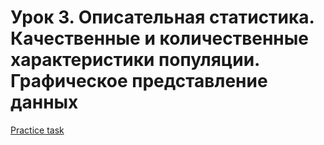 
# Урок 3. Описательная статистика. Качественные и количественные характеристики популяции. Графическое представление данных

[Practice task](https://nbviewer.org/urls/bitbucket.org/raduntsev/tv/raw/8acb95c1fea9c403c90c1e49077d918c0a6afb04/3/hw3.ipynb)
